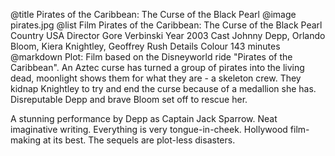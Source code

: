 @title		Pirates of the Caribbean: The Curse of the Black Pearl
@image		pirates.jpg
@list
Film		Pirates of the Caribbean: The Curse of the Black Pearl
Country		USA
Director		Gore Verbinski
Year		2003
Cast		Johnny Depp, Orlando Bloom, Kiera Knightley, Geoffrey Rush
Details		Colour 143 minutes
@markdown
Plot: Film based on the Disneyworld ride "Pirates of the
Caribbean".  An Aztec curse has turned a group of
pirates into the living dead, moonlight shows them
for what they are - a skeleton crew.  They kidnap
Knightley to try and end the curse because of
a medallion she has.  Disreputable Depp and brave
Bloom set off to rescue her.

A stunning performance by Depp as Captain Jack
Sparrow.  Neat imaginative writing.  Everything is
very tongue-in-cheek.  Hollywood film-making at its
best.  The sequels are plot-less disasters.
